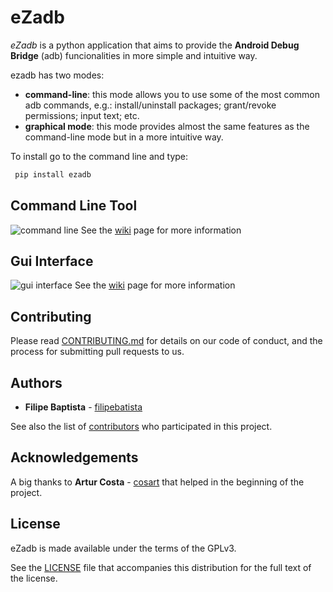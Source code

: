 # **eZadb**
*eZadb* is a python application that aims to provide the **Android Debug Bridge** (adb) funcionalities in more simple and intuitive way.

ezadb has two modes:

- **command-line**: this mode allows you to use some of the most common adb commands, e.g.: install/uninstall packages; grant/revoke permissions; input text; etc.
- **graphical mode**: this mode provides almost the same features as the command-line mode but in a more intuitive way.

To install go to the command line and type:
```python
 pip install ezadb
```
## **Command Line Tool**
![command line](https://filipebatista.github.io/eZadb/imgs/command_line_thumb.png)
See the [wiki](https://github.com/filipebatista/eZadb/wiki/Command-Line) page for more information

## **Gui Interface**
![gui interface](https://filipebatista.github.io/eZadb/imgs/gui_main_thumb.png)
See the [wiki](https://github.com/filipebatista/eZadb/wiki/Graphical-mode) page for more information


## Contributing

Please read [CONTRIBUTING.md](https://filipebatista.github.io/eZadb/CONTRIBUTING.md) for details on our code of conduct, and the process for submitting pull requests to us.

## Authors

* **Filipe Baptista** - [filipebatista](https://github.com/filipebatista)

See also the list of [contributors](https://github.com/filipebatista/eZadb/contributors) who participated in this project.


## Acknowledgements

A big thanks to **Artur Costa** - [cosart](https://github.com/cosart) that helped in the beginning of the project.


## License

eZadb is made available under the terms of the GPLv3.

See the [LICENSE](https://github.com/filipebatista/eZadb/blob/master/LICENSE) file that accompanies this distribution for the full text of the license.